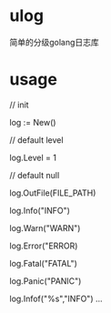 # ulog
简单的分级golang日志库

# usage

// init

log := New()

// default level

log.Level = 1

// default null

log.OutFile(FILE_PATH)

log.Info("INFO")

log.Warn("WARN")

log.Error("ERROR)

log.Fatal("FATAL")

log.Panic("PANIC")

log.Infof("%s","INFO")
...
